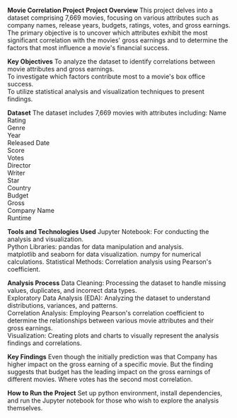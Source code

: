__Movie Correlation Project__
**Project Overview**
This project delves into a dataset comprising 7,669 movies, focusing on various attributes such as company names, release years, budgets, ratings, votes, and gross earnings. The primary objective is to uncover which attributes exhibit the most significant correlation with the movies' gross earnings and to determine the factors that most influence a movie's financial success.  
  
**Key Objectives**
To analyze the dataset to identify correlations between movie attributes and gross earnings.  
To investigate which factors contribute most to a movie's box office success.  
To utilize statistical analysis and visualization techniques to present findings.
  
**Dataset**
The dataset includes 7,669 movies with attributes including:
Name  
Rating  
Genre  
Year  
Released Date  
Score  
Votes  
Director  
Writer  
Star  
Country  
Budget  
Gross  
Company Name  
Runtime  
  
**Tools and Technologies Used**
Jupyter Notebook: For conducting the analysis and visualization.   
Python Libraries: pandas for data manipulation and analysis.  
                  matplotlib and seaborn for data visualization.
                  numpy for numerical calculations.
Statistical Methods: Correlation analysis using Pearson's coefficient.

**Analysis Process**
Data Cleaning: Processing the dataset to handle missing values, duplicates, and incorrect data types.  
Exploratory Data Analysis (EDA): Analyzing the dataset to understand distributions, variances, and patterns.  
Correlation Analysis: Employing Pearson's correlation coefficient to determine the relationships between various movie attributes and their gross earnings.  
Visualization: Creating plots and charts to visually represent the analysis findings and correlations.  

**Key Findings**
Even though the initially prediction was that Company has higher impact on the gross earning of a specific movie. But the finding suggests that budget has the leading impact on the gross earnings of different movies. Where votes has the second most correlation.    

**How to Run the Project**
Set up python environment, install dependencies, and run the Jupyter notebook for those who wish to explore the analysis themselves.
